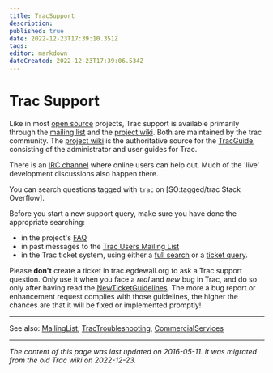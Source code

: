```yaml
---
title: TracSupport
description: 
published: true
date: 2022-12-23T17:39:10.351Z
tags: 
editor: markdown
dateCreated: 2022-12-23T17:39:06.534Z
---
```


# Trac Support 
Like in most [open source](https://opensource.org/) projects, Trac support is available primarily through the [mailing list](https://trac.edgewall.org/wiki/MailingList) and the [project wiki](https://trac.edgewall.org/). Both are maintained by the trac community. The [project wiki](https://trac.edgewall.org/) is the authoritative source for the [TracGuide](/group/rtgwg/TracGuide), consisting of the administrator and user guides for Trac.

There is an [IRC channel](https://trac.edgewall.org/wiki/IrcChannel) where online users can help out. Much of the 'live' development discussions also happen there.

You can search questions tagged with `trac` on [SO:tagged/trac Stack Overflow].

Before you start a new support query, make sure you have done the appropriate searching:

- in the project's [FAQ](https://trac.edgewall.org/wiki/TracFaq)
- in past messages to the [Trac Users Mailing List](https://groups.google.com/g/trac-users?pli=1)
- in the Trac ticket system, using either a [full search](https://trac.edgewall.org/search?q=&ticket=on&wiki=on) or a [ticket query](https://trac.edgewall.org/query%3A%22%22).

Please **don't** create a ticket in trac.egdewall.org to ask a Trac support question. Only use it when you face a *real* and *new* bug in Trac, and do so only after having read the [NewTicketGuidelines](https://trac.edgewall.org/wiki/NewTicketGuidelines). The more a bug report or enhancement request complies with those guidelines, the higher the chances are that it will be fixed or implemented promptly!

---
See also: [MailingList](https://trac.edgewall.org/wiki/MailingList), [TracTroubleshooting](https://trac.edgewall.org/wiki/TracTroubleshooting), [CommercialServices](http://trac.edgewall.org/intertrac/CommercialServices)
&nbsp;
&nbsp;
&nbsp;

---

*The content of this page was last updated on 2016-05-11. It was migrated from the old Trac wiki on 2022-12-23.*